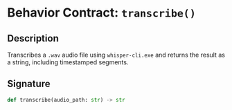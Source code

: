 # Behavior Contract: `transcribe()`

## Description
Transcribes a `.wav` audio file using `whisper-cli.exe` and returns the result as a string, including timestamped segments.

## Signature
```python
def transcribe(audio_path: str) -> str